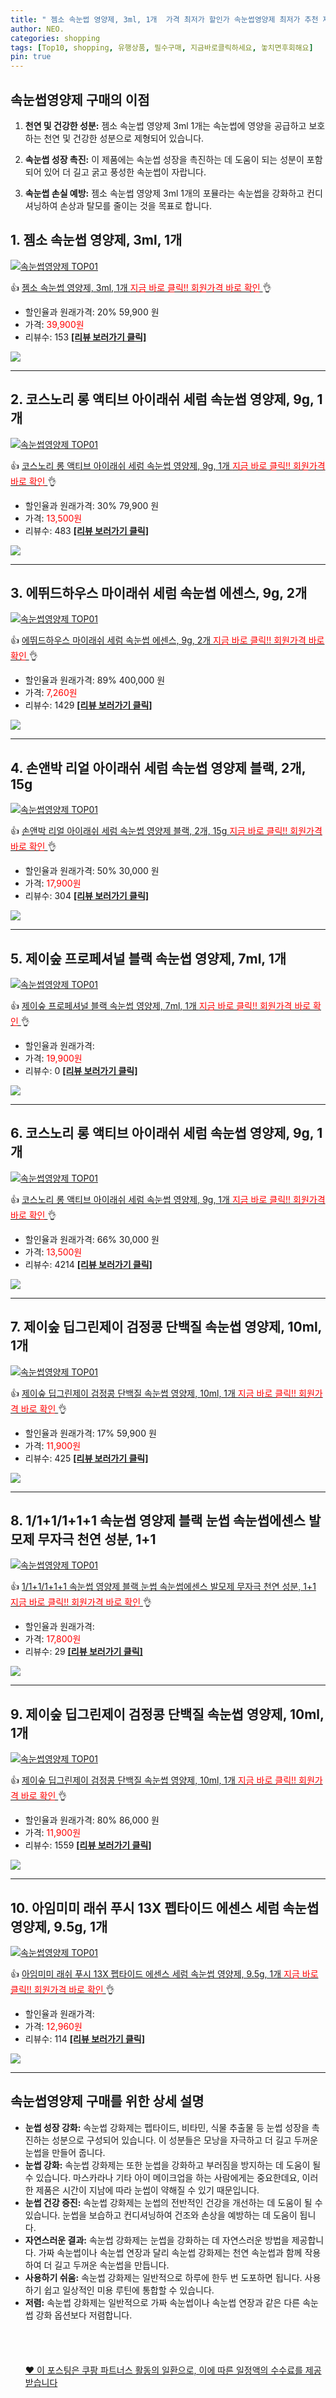 ```yaml
---
title: " 젬소 속눈썹 영양제, 3ml, 1개  가격 최저가 할인가 속눈썹영양제 최저가 추천 제품 비교"
author: NEO.
categories: shopping
tags: [Top10, shopping, 유행상품, 필수구매, 지금바로클릭하세요, 놓치면후회해요]
pin: true
---
```

## 속눈썹영양제 구매의 이점
1. **천연 및 건강한 성분:** 젬소 속눈썹 영양제 3ml 1개는 속눈썹에 영양을 공급하고 보호하는 천연 및 건강한 성분으로 제형되어 있습니다.

2. **속눈썹 성장 촉진:** 이 제품에는 속눈썹 성장을 촉진하는 데 도움이 되는 성분이 포함되어 있어 더 길고 굵고 풍성한 속눈썹이 자랍니다.

3. **속눈썹 손실 예방:** 젬소 속눈썹 영양제 3ml 1개의 포뮬라는 속눈썹을 강화하고 컨디셔닝하여 손상과 탈모를 줄이는 것을 목표로 합니다.

   

## 1.  젬소 속눈썹 영양제, 3ml, 1개 

[![속눈썹영양제 TOP01](https://thumbnail10.coupangcdn.com/thumbnails/remote/490x490ex/image/vendor_inventory/3ac5/25cf9604b61a7397347cb0623ef9d6471eeb60841130d4d0aa50135e2e20.jpg)](https://link.coupang.com/re/AFFSDP?lptag=AF3617701&subid=GithubCoopas&pageKey=6714294996&traceid=V0-153&itemId=15597572158&vendorItemId=87910705366)


👍 [ 젬소 속눈썹 영양제, 3ml, 1개  <font color=red> 지금 바로 클릭!! 회원가격 바로 확인 </font> ](https://link.coupang.com/re/AFFSDP?lptag=AF3617701&subid=GithubCoopas&pageKey=6714294996&traceid=V0-153&itemId=15597572158&vendorItemId=87910705366) 👌 


- 할인율과 원래가격: 20%  59,900   원
- 가격: <span style='color:red'>39,900원</span>
- 리뷰수: 153  [**[리뷰 보러가기 클릭]**](https://link.coupang.com/re/AFFSDP?lptag=AF3617701&subid=GithubCoopas&pageKey=6714294996&traceid=V0-153&itemId=15597572158&vendorItemId=87910705366)

[![](/discount_price.png)](https://link.coupang.com/re/AFFSDP?lptag=AF3617701&subid=GithubCoopas&pageKey=6714294996&traceid=V0-153&itemId=15597572158&vendorItemId=87910705366)

---


   

## 2.  코스노리 롱 액티브 아이래쉬 세럼 속눈썹 영양제, 9g, 1개 

[![속눈썹영양제 TOP01](https://thumbnail7.coupangcdn.com/thumbnails/remote/490x490ex/image/retail/images/4436140691283066-afae3954-bc77-4a15-8842-d696e57baeb9.jpg)](https://link.coupang.com/re/AFFSDP?lptag=AF3617701&subid=GithubCoopas&pageKey=1923522275&traceid=V0-153&itemId=3265782060&vendorItemId=71252821068)


👍 [ 코스노리 롱 액티브 아이래쉬 세럼 속눈썹 영양제, 9g, 1개  <font color=red> 지금 바로 클릭!! 회원가격 바로 확인 </font> ](https://link.coupang.com/re/AFFSDP?lptag=AF3617701&subid=GithubCoopas&pageKey=1923522275&traceid=V0-153&itemId=3265782060&vendorItemId=71252821068) 👌 


- 할인율과 원래가격: 30%  79,900   원
- 가격: <span style='color:red'>13,500원</span>
- 리뷰수: 483  [**[리뷰 보러가기 클릭]**](https://link.coupang.com/re/AFFSDP?lptag=AF3617701&subid=GithubCoopas&pageKey=1923522275&traceid=V0-153&itemId=3265782060&vendorItemId=71252821068)

[![](/discount_price.png)](https://link.coupang.com/re/AFFSDP?lptag=AF3617701&subid=GithubCoopas&pageKey=1923522275&traceid=V0-153&itemId=3265782060&vendorItemId=71252821068)

---


   

## 3.  에뛰드하우스 마이래쉬 세럼 속눈썹 에센스, 9g, 2개 

[![속눈썹영양제 TOP01](https://thumbnail7.coupangcdn.com/thumbnails/remote/490x490ex/image/retail/images/1164207697832188-63a7ed12-045f-44e9-ae3a-8018e3f9ab73.png)](https://link.coupang.com/re/AFFSDP?lptag=AF3617701&subid=GithubCoopas&pageKey=5496577651&traceid=V0-153&itemId=19169249029&vendorItemId=86287509660)


👍 [ 에뛰드하우스 마이래쉬 세럼 속눈썹 에센스, 9g, 2개  <font color=red> 지금 바로 클릭!! 회원가격 바로 확인 </font> ](https://link.coupang.com/re/AFFSDP?lptag=AF3617701&subid=GithubCoopas&pageKey=5496577651&traceid=V0-153&itemId=19169249029&vendorItemId=86287509660) 👌 


- 할인율과 원래가격: 89%  400,000   원
- 가격: <span style='color:red'>7,260원</span>
- 리뷰수: 1429  [**[리뷰 보러가기 클릭]**](https://link.coupang.com/re/AFFSDP?lptag=AF3617701&subid=GithubCoopas&pageKey=5496577651&traceid=V0-153&itemId=19169249029&vendorItemId=86287509660)

[![](/discount_price.png)](https://link.coupang.com/re/AFFSDP?lptag=AF3617701&subid=GithubCoopas&pageKey=5496577651&traceid=V0-153&itemId=19169249029&vendorItemId=86287509660)

---


   

## 4.  손앤박 리얼 아이래쉬 세럼 속눈썹 영양제 블랙, 2개, 15g 

[![속눈썹영양제 TOP01](https://thumbnail7.coupangcdn.com/thumbnails/remote/490x490ex/image/retail/images/2957277376098525-c90ce884-f792-4dad-8254-363fc1a5f9d0.jpg)](https://link.coupang.com/re/AFFSDP?lptag=AF3617701&subid=GithubCoopas&pageKey=7233067152&traceid=V0-153&itemId=17567793678&vendorItemId=84734562736)


👍 [ 손앤박 리얼 아이래쉬 세럼 속눈썹 영양제 블랙, 2개, 15g  <font color=red> 지금 바로 클릭!! 회원가격 바로 확인 </font> ](https://link.coupang.com/re/AFFSDP?lptag=AF3617701&subid=GithubCoopas&pageKey=7233067152&traceid=V0-153&itemId=17567793678&vendorItemId=84734562736) 👌 


- 할인율과 원래가격: 50%  30,000   원
- 가격: <span style='color:red'>17,900원</span>
- 리뷰수: 304  [**[리뷰 보러가기 클릭]**](https://link.coupang.com/re/AFFSDP?lptag=AF3617701&subid=GithubCoopas&pageKey=7233067152&traceid=V0-153&itemId=17567793678&vendorItemId=84734562736)

[![](/discount_price.png)](https://link.coupang.com/re/AFFSDP?lptag=AF3617701&subid=GithubCoopas&pageKey=7233067152&traceid=V0-153&itemId=17567793678&vendorItemId=84734562736)

---


   

## 5.  제이숲 프로페셔널 블랙 속눈썹 영양제, 7ml, 1개 

[![속눈썹영양제 TOP01](https://thumbnail9.coupangcdn.com/thumbnails/remote/490x490ex/image/retail/images/618263849517773-39427abe-e8d7-45b0-9048-23e63c9aa073.png)](https://link.coupang.com/re/AFFSDP?lptag=AF3617701&subid=GithubCoopas&pageKey=7615198637&traceid=V0-153&itemId=20177384204&vendorItemId=87269218178)


👍 [ 제이숲 프로페셔널 블랙 속눈썹 영양제, 7ml, 1개  <font color=red> 지금 바로 클릭!! 회원가격 바로 확인 </font> ](https://link.coupang.com/re/AFFSDP?lptag=AF3617701&subid=GithubCoopas&pageKey=7615198637&traceid=V0-153&itemId=20177384204&vendorItemId=87269218178) 👌 


- 할인율과 원래가격: 
- 가격: <span style='color:red'>19,900원</span>
- 리뷰수: 0  [**[리뷰 보러가기 클릭]**](https://link.coupang.com/re/AFFSDP?lptag=AF3617701&subid=GithubCoopas&pageKey=7615198637&traceid=V0-153&itemId=20177384204&vendorItemId=87269218178)

[![](/discount_price.png)](https://link.coupang.com/re/AFFSDP?lptag=AF3617701&subid=GithubCoopas&pageKey=7615198637&traceid=V0-153&itemId=20177384204&vendorItemId=87269218178)

---


   

## 6.  코스노리 롱 액티브 아이래쉬 세럼 속눈썹 영양제, 9g, 1개 

[![속눈썹영양제 TOP01](https://thumbnail7.coupangcdn.com/thumbnails/remote/490x490ex/image/retail/images/4436140691283066-afae3954-bc77-4a15-8842-d696e57baeb9.jpg)](https://link.coupang.com/re/AFFSDP?lptag=AF3617701&subid=GithubCoopas&pageKey=1923522275&traceid=V0-153&itemId=3265782060&vendorItemId=71252821068)


👍 [ 코스노리 롱 액티브 아이래쉬 세럼 속눈썹 영양제, 9g, 1개  <font color=red> 지금 바로 클릭!! 회원가격 바로 확인 </font> ](https://link.coupang.com/re/AFFSDP?lptag=AF3617701&subid=GithubCoopas&pageKey=1923522275&traceid=V0-153&itemId=3265782060&vendorItemId=71252821068) 👌 


- 할인율과 원래가격: 66%  30,000   원
- 가격: <span style='color:red'>13,500원</span>
- 리뷰수: 4214  [**[리뷰 보러가기 클릭]**](https://link.coupang.com/re/AFFSDP?lptag=AF3617701&subid=GithubCoopas&pageKey=1923522275&traceid=V0-153&itemId=3265782060&vendorItemId=71252821068)

[![](/discount_price.png)](https://link.coupang.com/re/AFFSDP?lptag=AF3617701&subid=GithubCoopas&pageKey=1923522275&traceid=V0-153&itemId=3265782060&vendorItemId=71252821068)

---


   

## 7.  제이숲 딥그린제이 검정콩 단백질 속눈썹 영양제, 10ml, 1개 

[![속눈썹영양제 TOP01](https://thumbnail6.coupangcdn.com/thumbnails/remote/490x490ex/image/retail/images/2105494334480172-390fefd8-fb81-4bdf-8055-ea956b03c85f.jpg)](https://link.coupang.com/re/AFFSDP?lptag=AF3617701&subid=GithubCoopas&pageKey=6765527277&traceid=V0-153&itemId=15869161395&vendorItemId=83078620599)


👍 [ 제이숲 딥그린제이 검정콩 단백질 속눈썹 영양제, 10ml, 1개  <font color=red> 지금 바로 클릭!! 회원가격 바로 확인 </font> ](https://link.coupang.com/re/AFFSDP?lptag=AF3617701&subid=GithubCoopas&pageKey=6765527277&traceid=V0-153&itemId=15869161395&vendorItemId=83078620599) 👌 


- 할인율과 원래가격: 17%  59,900   원
- 가격: <span style='color:red'>11,900원</span>
- 리뷰수: 425  [**[리뷰 보러가기 클릭]**](https://link.coupang.com/re/AFFSDP?lptag=AF3617701&subid=GithubCoopas&pageKey=6765527277&traceid=V0-153&itemId=15869161395&vendorItemId=83078620599)

[![](/discount_price.png)](https://link.coupang.com/re/AFFSDP?lptag=AF3617701&subid=GithubCoopas&pageKey=6765527277&traceid=V0-153&itemId=15869161395&vendorItemId=83078620599)

---


   

## 8.  1/1+1/1+1+1 속눈썹 영양제 블랙 눈썹 속눈썹에센스 발모제 무자극 천연 성분, 1+1 

[![속눈썹영양제 TOP01](https://thumbnail8.coupangcdn.com/thumbnails/remote/490x490ex/image/vendor_inventory/e901/43a3773af8e07591db9238600ddbf99e58ece7b48942b84eaedc2f855552.jpg)](https://link.coupang.com/re/AFFSDP?lptag=AF3617701&subid=GithubCoopas&pageKey=7801755338&traceid=V0-153&itemId=21131354993&vendorItemId=88410786695)


👍 [ 1/1+1/1+1+1 속눈썹 영양제 블랙 눈썹 속눈썹에센스 발모제 무자극 천연 성분, 1+1  <font color=red> 지금 바로 클릭!! 회원가격 바로 확인 </font> ](https://link.coupang.com/re/AFFSDP?lptag=AF3617701&subid=GithubCoopas&pageKey=7801755338&traceid=V0-153&itemId=21131354993&vendorItemId=88410786695) 👌 


- 할인율과 원래가격: 
- 가격: <span style='color:red'>17,800원</span>
- 리뷰수: 29  [**[리뷰 보러가기 클릭]**](https://link.coupang.com/re/AFFSDP?lptag=AF3617701&subid=GithubCoopas&pageKey=7801755338&traceid=V0-153&itemId=21131354993&vendorItemId=88410786695)

[![](/discount_price.png)](https://link.coupang.com/re/AFFSDP?lptag=AF3617701&subid=GithubCoopas&pageKey=7801755338&traceid=V0-153&itemId=21131354993&vendorItemId=88410786695)

---


   

## 9.  제이숲 딥그린제이 검정콩 단백질 속눈썹 영양제, 10ml, 1개 

[![속눈썹영양제 TOP01](https://thumbnail6.coupangcdn.com/thumbnails/remote/490x490ex/image/retail/images/2105494334480172-390fefd8-fb81-4bdf-8055-ea956b03c85f.jpg)](https://link.coupang.com/re/AFFSDP?lptag=AF3617701&subid=GithubCoopas&pageKey=6765527277&traceid=V0-153&itemId=15869161395&vendorItemId=83078620599)


👍 [ 제이숲 딥그린제이 검정콩 단백질 속눈썹 영양제, 10ml, 1개  <font color=red> 지금 바로 클릭!! 회원가격 바로 확인 </font> ](https://link.coupang.com/re/AFFSDP?lptag=AF3617701&subid=GithubCoopas&pageKey=6765527277&traceid=V0-153&itemId=15869161395&vendorItemId=83078620599) 👌 


- 할인율과 원래가격: 80%  86,000   원
- 가격: <span style='color:red'>11,900원</span>
- 리뷰수: 1559  [**[리뷰 보러가기 클릭]**](https://link.coupang.com/re/AFFSDP?lptag=AF3617701&subid=GithubCoopas&pageKey=6765527277&traceid=V0-153&itemId=15869161395&vendorItemId=83078620599)

[![](/discount_price.png)](https://link.coupang.com/re/AFFSDP?lptag=AF3617701&subid=GithubCoopas&pageKey=6765527277&traceid=V0-153&itemId=15869161395&vendorItemId=83078620599)

---


   

## 10.  아임미미 래쉬 푸시 13X 펩타이드 에센스 세럼 속눈썹 영양제, 9.5g, 1개 

[![속눈썹영양제 TOP01](https://thumbnail10.coupangcdn.com/thumbnails/remote/490x490ex/image/retail/images/12732208215300-3004607f-45ed-4bf5-b298-d0146218a048.jpg)](https://link.coupang.com/re/AFFSDP?lptag=AF3617701&subid=GithubCoopas&pageKey=7621512314&traceid=V0-153&itemId=20207502329&vendorItemId=87297721817)


👍 [ 아임미미 래쉬 푸시 13X 펩타이드 에센스 세럼 속눈썹 영양제, 9.5g, 1개  <font color=red> 지금 바로 클릭!! 회원가격 바로 확인 </font> ](https://link.coupang.com/re/AFFSDP?lptag=AF3617701&subid=GithubCoopas&pageKey=7621512314&traceid=V0-153&itemId=20207502329&vendorItemId=87297721817) 👌 


- 할인율과 원래가격: 
- 가격: <span style='color:red'>12,960원</span>
- 리뷰수: 114  [**[리뷰 보러가기 클릭]**](https://link.coupang.com/re/AFFSDP?lptag=AF3617701&subid=GithubCoopas&pageKey=7621512314&traceid=V0-153&itemId=20207502329&vendorItemId=87297721817)

[![](/discount_price.png)](https://link.coupang.com/re/AFFSDP?lptag=AF3617701&subid=GithubCoopas&pageKey=7621512314&traceid=V0-153&itemId=20207502329&vendorItemId=87297721817)

---
## 속눈썹영양제 구매를 위한 상세 설명
* **눈썹 성장 강화:** 속눈썹 강화제는 펩타이드, 비타민, 식물 추출물 등 눈썹 성장을 촉진하는 성분으로 구성되어 있습니다. 이 성분들은 모낭을 자극하고 더 길고 두꺼운 눈썹을 만들어 줍니다.
* **눈썹 강화:** 속눈썹 강화제는 또한 눈썹을 강화하고 부러짐을 방지하는 데 도움이 될 수 있습니다. 마스카라나 기타 아이 메이크업을 하는 사람에게는 중요한데요, 이러한 제품은 시간이 지남에 따라 눈썹이 약해질 수 있기 때문입니다.
* **눈썹 건강 증진:** 속눈썹 강화제는 눈썹의 전반적인 건강을 개선하는 데 도움이 될 수 있습니다. 눈썹을 보습하고 컨디셔닝하여 건조와 손상을 예방하는 데 도움이 됩니다.
* **자연스러운 결과:** 속눈썹 강화제는 눈썹을 강화하는 데 자연스러운 방법을 제공합니다. 가짜 속눈썹이나 속눈썹 연장과 달리 속눈썹 강화제는 천연 속눈썹과 함께 작용하여 더 길고 두꺼운 속눈썹을 만듭니다.
* **사용하기 쉬움:** 속눈썹 강화제는 일반적으로 하루에 한두 번 도포하면 됩니다. 사용하기 쉽고 일상적인 미용 루틴에 통합할 수 있습니다.
* **저렴:** 속눈썹 강화제는 일반적으로 가짜 속눈썹이나 속눈썹 연장과 같은 다른 속눈썹 강화 옵션보다 저렴합니다.<br><br><br><br><br> [ ❤  이 포스팅은 쿠팡 파트너스 활동의 일환으로, 이에 따른 일정액의 수수료를 제공받습니다](https://link.coupang.com/a/bcEFyh)